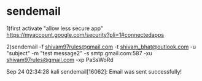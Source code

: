 # sendemail
1)first activate "allow less secure app" https://myaccount.google.com/security?pli=1#connectedapps

2)sendemail -f shivam97rules@gmail.com -t shivam_bhat@outlook.com -u "subject" -m "test message2" -s smtp.gmail.com:587 -xu shivam97rules@gmail.com -xp PaSsWoRd

Sep 24 02:34:28 kali sendemail[16062]: Email was sent successfully!
